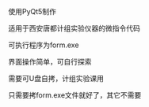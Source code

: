 使用PyQt5制作

适用于西安唐都计组实验仪器的微指令代码

可执行程序为form.exe

界面操作简单，可自行探索

需要可U盘自拷，计组实验课用

只需要拷form.exe文件就好了，其它不需要